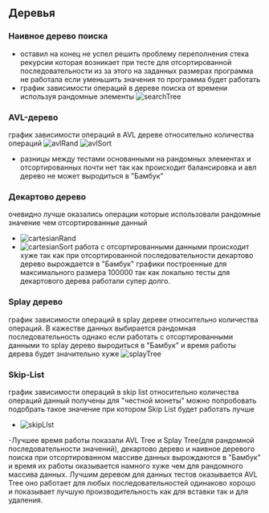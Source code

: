 ## Деревья

### Наивное дерево поиска
- оставил на конец не успел решить проблему переполнения стека рекурсии которая возникает при тесте для отсортированной последовательности
из за этого на заданных размерах программа не работала если уменьшить значения то программа будет работать
- график зависимости операций в дереве поиска от времени используя рандомные элементы
![searchTree](https://github.com/avarxx/Lab2024/assets/142540980/d20cfa3d-4fb6-421a-ba26-730932b52ba6)

### AVL-дерево
график зависимости операций в AVL дереве относительно количества операций 
![avlRand](https://github.com/avarxx/Lab2024/assets/142540980/996179e7-1a8b-4073-9ee3-26a4f7258f13)
![avlSort](https://github.com/avarxx/Lab2024/assets/142540980/e11f9a5b-e552-4be9-a604-c25112c0d654)
- разницы между тестами основанными на рандомных элементах и отсортированных почти нет так как происходит балансировка и авл дерево не может выродиться в "Бамбук" 

### Декартово дерево
очевидно лучше оказались операции которые использовали рандомные значение чем отсортированные данный 
- ![cartesianRand](https://github.com/avarxx/Lab2024/assets/142540980/e3cd5e93-63ac-4fdb-a8fb-90ae67c834b5)
- ![cartesianSort](https://github.com/avarxx/Lab2024/assets/142540980/718d8e90-ec2b-4106-b1b3-95e23425635a)
работа с отсортированными данными происходит хуже так как при отсортированной последовательности декартово дерево вырождается в "Бамбук" 
графики построенные для  максимального размера 100000 так как локально тесты для декартового дерева работали супер долго.

### Splay дерево
график зависимости операций в splay дереве относительно количества операций. В кажестве данных выбирается рандомная последовательность однако если работать с отсортированными данными то splay дерево выродиться в "Бамбук" и время работы дерева будет значительно хуже
![splayTree](https://github.com/avarxx/Lab2024/assets/142540980/7df043b2-0f16-4d32-8398-4bbba8905bb5)

### Skip-List
график зависимости операций в skip list относительно количества операций данный получены для "честной монеты" можно попробовать подобрать такое значение при котором Skip List будет работать лучше
- ![skipLIst](https://github.com/avarxx/Lab2024/assets/142540980/43e09d02-7506-4398-a50a-00906d5c17c9)


-Лучшее время работы показали AVL Tree и Splay Tree(для рандомной последовательности значений), декартово дерево и наивное деревого поиска при отсортированном массиве данных вырождаются в "Бамбук" и время их работы оказывается намного хуже чем для рандомного массива данных.
Лучшим деревом для данных тестов оказывается AVL Tree оно работает для любых последовательностей одинаково хорошо и показывает лучшую производительность как для вставки так и для удаления. 
